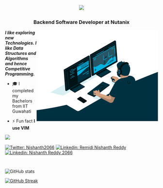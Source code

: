 
<!--
**remidinishanth/remidinishanth** is a ✨ _special_ ✨ repository because its `README.md` (this file) appears on your GitHub profile.

Here are some ideas to get you started:

- 🔭 I’m currently working on ...
- 🌱 I’m currently learning ...
- 👯 I’m looking to collaborate on ...
- 🤔 I’m looking for help with ...
- 💬 Ask me about ...
- 📫 How to reach me: ...
- 😄 Pronouns: ...
- ⚡ Fun fact: ...
-->

<h1 align="center">
  <a href="https://git.io/typing-svg">
    <img src="https://readme-typing-svg.herokuapp.com/?font=WindSong&color=000000&lines=Hello,+There!+👋;+I'm+Nishanth+Reddy&center=true&size=30">
  </a>
</h1>


<h3 align="center">Backend Software Developer at Nutanix</h3>


<img align="right" width="400" margin-top="500" src="https://raw.githubusercontent.com/pratikdaigavane/pratikdaigavane/main/code.gif">

***I like exploring new Technologies. I like Data Structures and Algorithms and hence Competitive Programming.***

- 🎓 I completed my Bachelors from IIT Guwahati

- ⚡ Fun fact **I use VIM**

![](https://komarev.com/ghpvc/?username=remidinishanth&color=brightgreen)

[![Twitter: Nishanth2066](https://img.shields.io/twitter/follow/Nishanth2066?style=social)](https://twitter.com/Nishanth2066)
[![Linkedin: Remidi Nishanth Reddy](https://img.shields.io/badge/-remidi--nishanth--reddy-blue?style=flat-square&logo=Linkedin&logoColor=white)](https://www.linkedin.com/in/remidi-nishanth-reddy/)
[![Linkedin: Nishanth Reddy 2066](https://img.shields.io/badge/-nishanth_reddy_2066-E4405F?style=flat-square&logo=Instagram&logoColor=white)](https://www.instagram.com/nishanth_reddy_2066/)

<br/>


![GitHub stats](https://github-readme-stats.vercel.app/api?username=remidinishanth&show_icons=true&hide_title=true)

[![GitHub Streak](https://github-readme-streak-stats.herokuapp.com/?user=remidinishanth&theme=gruvbox_duo)](https://git.io/streak-stats)
